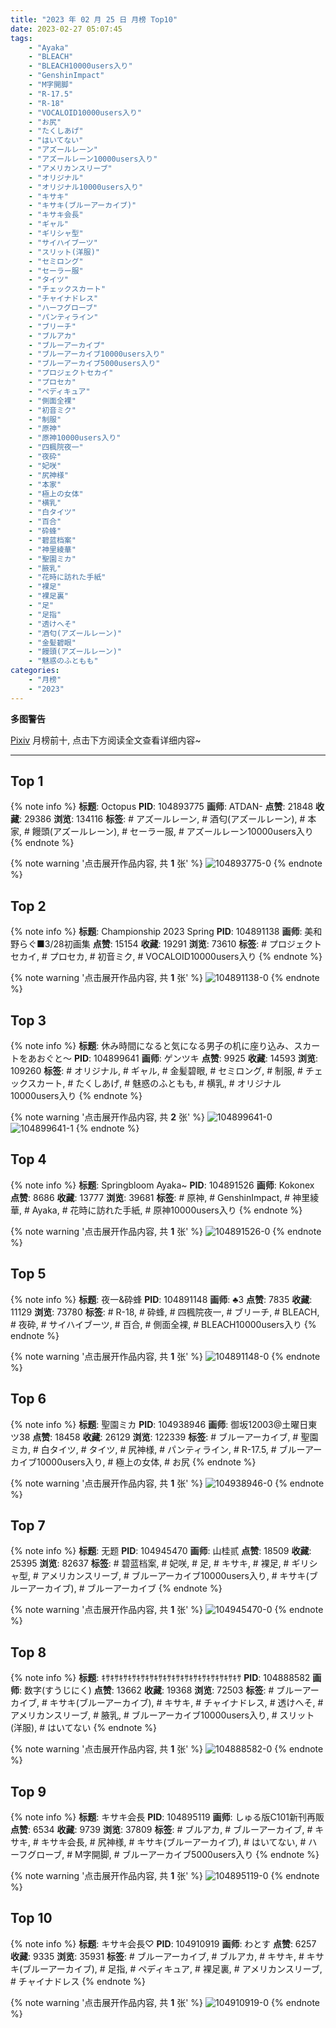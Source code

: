 ```yaml
---
title: "2023 年 02 月 25 日 月榜 Top10"
date: 2023-02-27 05:07:45
tags:
    - "Ayaka"
    - "BLEACH"
    - "BLEACH10000users入り"
    - "GenshinImpact"
    - "M字開脚"
    - "R-17.5"
    - "R-18"
    - "VOCALOID10000users入り"
    - "お尻"
    - "たくしあげ"
    - "はいてない"
    - "アズールレーン"
    - "アズールレーン10000users入り"
    - "アメリカンスリーブ"
    - "オリジナル"
    - "オリジナル10000users入り"
    - "キサキ"
    - "キサキ(ブルーアーカイブ)"
    - "キサキ会長"
    - "ギャル"
    - "ギリシャ型"
    - "サイハイブーツ"
    - "スリット(洋服)"
    - "セミロング"
    - "セーラー服"
    - "タイツ"
    - "チェックスカート"
    - "チャイナドレス"
    - "ハーフグローブ"
    - "パンティライン"
    - "ブリーチ"
    - "ブルアカ"
    - "ブルーアーカイブ"
    - "ブルーアーカイブ10000users入り"
    - "ブルーアーカイブ5000users入り"
    - "プロジェクトセカイ"
    - "プロセカ"
    - "ペディキュア"
    - "側面全裸"
    - "初音ミク"
    - "制服"
    - "原神"
    - "原神10000users入り"
    - "四楓院夜一"
    - "夜砕"
    - "妃咲"
    - "尻神様"
    - "本家"
    - "極上の女体"
    - "横乳"
    - "白タイツ"
    - "百合"
    - "砕蜂"
    - "碧蓝档案"
    - "神里綾華"
    - "聖園ミカ"
    - "腋乳"
    - "花時に訪れた手紙"
    - "裸足"
    - "裸足裏"
    - "足"
    - "足指"
    - "透けへそ"
    - "酒匂(アズールレーン)"
    - "金髪碧眼"
    - "饅頭(アズールレーン)"
    - "魅惑のふともも"
categories:
    - "月榜"
    - "2023"
---
```


<i class="fa fa-triangle-exclamation"></i>**多图警告**<i class="fa fa-triangle-exclamation"></i>

[Pixiv](https://www.pixiv.net/) 月榜前十, 点击下方阅读全文查看详细内容~

<!-- more -->

---

## Top 1

{% note info %}
**标题**: Octopus
**PID**: 104893775 **画师**: ATDAN-
**点赞**: 21848 **收藏**: 29386 **浏览**: 134116
**标签**: # アズールレーン, # 酒匂(アズールレーン), # 本家, # 饅頭(アズールレーン), # セーラー服, # アズールレーン10000users入り
{% endnote %}

{% note warning '点击展开作品内容, 共 **1** 张' %}
![104893775-0](https://i.pixiv.re/img-original/img/2023/01/29/01/34/33/104893775_p0.jpg)
{% endnote %}

## Top 2

{% note info %}
**标题**: Championship 2023 Spring
**PID**: 104891138 **画师**: 美和野らぐ■3/28初画集
**点赞**: 15154 **收藏**: 19291 **浏览**: 73610
**标签**: # プロジェクトセカイ, # プロセカ, # 初音ミク, # VOCALOID10000users入り
{% endnote %}

{% note warning '点击展开作品内容, 共 **1** 张' %}
![104891138-0](https://i.pixiv.re/img-original/img/2023/01/29/00/00/21/104891138_p0.png)
{% endnote %}

## Top 3

{% note info %}
**标题**: 休み時間になると気になる男子の机に座り込み、スカートをあおぐと～
**PID**: 104899641 **画师**: ゲンツキ
**点赞**: 9925 **收藏**: 14593 **浏览**: 109260
**标签**: # オリジナル, # ギャル, # 金髪碧眼, # セミロング, # 制服, # チェックスカート, # たくしあげ, # 魅惑のふともも, # 横乳, # オリジナル10000users入り
{% endnote %}

{% note warning '点击展开作品内容, 共 **2** 张' %}
![104899641-0](https://i.pixiv.re/img-original/img/2023/01/29/09/00/04/104899641_p0.jpg)
![104899641-1](https://i.pixiv.re/img-original/img/2023/01/29/09/00/04/104899641_p1.jpg)
{% endnote %}

## Top 4

{% note info %}
**标题**: Springbloom Ayaka~
**PID**: 104891526 **画师**: Kokonex
**点赞**: 8686 **收藏**: 13777 **浏览**: 39681
**标签**: # 原神, # GenshinImpact, # 神里綾華, # Ayaka, # 花時に訪れた手紙, # 原神10000users入り
{% endnote %}

{% note warning '点击展开作品内容, 共 **1** 张' %}
![104891526-0](https://i.pixiv.re/img-original/img/2023/01/29/00/03/59/104891526_p0.png)
{% endnote %}

## Top 5

{% note info %}
**标题**: 夜一&砕蜂
**PID**: 104891148 **画师**: ♣3
**点赞**: 7835 **收藏**: 11129 **浏览**: 73780
**标签**: # R-18, # 砕蜂, # 四楓院夜一, # ブリーチ, # BLEACH, # 夜砕, # サイハイブーツ, # 百合, # 側面全裸, # BLEACH10000users入り
{% endnote %}

{% note warning '点击展开作品内容, 共 **1** 张' %}
![104891148-0](https://i.pixiv.re/img-original/img/2023/01/29/00/00/23/104891148_p0.jpg)
{% endnote %}

## Top 6

{% note info %}
**标题**: 聖園ミカ
**PID**: 104938946 **画师**: 御坂12003@土曜日東ツ38
**点赞**: 18458 **收藏**: 26129 **浏览**: 122339
**标签**: # ブルーアーカイブ, # 聖園ミカ, # 白タイツ, # タイツ, # 尻神様, # パンティライン, # R-17.5, # ブルーアーカイブ10000users入り, # 極上の女体, # お尻
{% endnote %}

{% note warning '点击展开作品内容, 共 **1** 张' %}
![104938946-0](https://i.pixiv.re/img-original/img/2023/01/30/17/47/48/104938946_p0.jpg)
{% endnote %}

## Top 7

{% note info %}
**标题**: 无题
**PID**: 104945470 **画师**: 山桂贰
**点赞**: 18509 **收藏**: 25395 **浏览**: 82637
**标签**: # 碧蓝档案, # 妃咲, # 足, # キサキ, # 裸足, # ギリシャ型, # アメリカンスリーブ, # ブルーアーカイブ10000users入り, # キサキ(ブルーアーカイブ), # ブルーアーカイブ
{% endnote %}

{% note warning '点击展开作品内容, 共 **1** 张' %}
![104945470-0](https://i.pixiv.re/img-original/img/2023/01/30/21/48/13/104945470_p0.jpg)
{% endnote %}

## Top 8

{% note info %}
**标题**: ｷｻｷｻｷｻｷｻｷｻｷｻｷｻｷｻｷｻｷｻｷｻｷｻｷｻｷｻｷｻｷｻ
**PID**: 104888582 **画师**: 数字(すうじにく)
**点赞**: 13662 **收藏**: 19368 **浏览**: 72503
**标签**: # ブルーアーカイブ, # キサキ(ブルーアーカイブ), # キサキ, # チャイナドレス, # 透けへそ, # アメリカンスリーブ, # 腋乳, # ブルーアーカイブ10000users入り, # スリット(洋服), # はいてない
{% endnote %}

{% note warning '点击展开作品内容, 共 **1** 张' %}
![104888582-0](https://i.pixiv.re/img-original/img/2023/01/28/22/45/44/104888582_p0.png)
{% endnote %}

## Top 9

{% note info %}
**标题**: キサキ会長
**PID**: 104895119 **画师**: しゅる版C101新刊再販
**点赞**: 6534 **收藏**: 9739 **浏览**: 37809
**标签**: # ブルアカ, # ブルーアーカイブ, # キサキ, # キサキ会長, # 尻神様, # キサキ(ブルーアーカイブ), # はいてない, # ハーフグローブ, # M字開脚, # ブルーアーカイブ5000users入り
{% endnote %}

{% note warning '点击展开作品内容, 共 **1** 张' %}
![104895119-0](https://i.pixiv.re/img-original/img/2023/01/29/02/25/15/104895119_p0.jpg)
{% endnote %}

## Top 10

{% note info %}
**标题**: キサキ会長♡
**PID**: 104910919 **画师**: わとす
**点赞**: 6257 **收藏**: 9335 **浏览**: 35931
**标签**: # ブルーアーカイブ, # ブルアカ, # キサキ, # キサキ(ブルーアーカイブ), # 足指, # ペディキュア, # 裸足裏, # アメリカンスリーブ, # チャイナドレス
{% endnote %}

{% note warning '点击展开作品内容, 共 **1** 张' %}
![104910919-0](https://i.pixiv.re/img-original/img/2023/01/29/18/04/39/104910919_p0.jpg)
{% endnote %}

